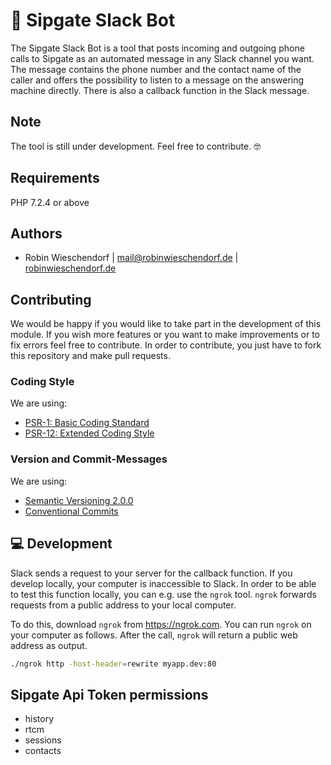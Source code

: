# 🤖 Sipgate Slack Bot

The Sipgate Slack Bot is a tool that posts incoming and outgoing phone calls to Sipgate as an automated message in any Slack channel you want. The message contains the phone number and the contact name of the caller and offers the possibility to listen to a message on the answering machine directly. There is also a callback function in the Slack message.

## Note
The tool is still under development. Feel free to contribute. 🤓

## Requirements
PHP 7.2.4 or above

## Authors
- Robin Wieschendorf | <mail@robinwieschendorf.de> | [robinwieschendorf.de](https://robinwieschendorf.de)

## Contributing
We would be happy if you would like to take part in the development of this module. If you wish more features or you want to make improvements or to fix errors feel free to contribute. In order to contribute, you just have to fork this repository and make pull requests.

### Coding Style
We are using:
- [PSR-1: Basic Coding Standard](https://www.php-fig.org/psr/psr-1/)
- [PSR-12: Extended Coding Style](https://www.php-fig.org/psr/psr-12/)

### Version and Commit-Messages
We are using:
- [Semantic Versioning 2.0.0](https://semver.org)
- [Conventional Commits](https://www.conventionalcommits.org/en/v1.0.0/)


## 💻 Development
Slack sends a request to your server for the callback function. If you develop locally, your computer is inaccessible to Slack. In order to be able to test this function locally, you can e.g. use the `ngrok` tool. `ngrok` forwards requests from a public address to your local computer.

To do this, download `ngrok` from https://ngrok.com. You can run `ngrok` on your computer as follows. After the call, `ngrok` will return a public web address as output.

```bash
./ngrok http -host-header=rewrite myapp.dev:80 
```

## Sipgate Api Token permissions
- history
- rtcm
- sessions
- contacts